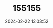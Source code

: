 ---
title: "155155"
category: "Chirolophis snyderi"
draft: false
date: 2024-02-22 13:03:52
languages:
  English: ["Bearded Warbonnet"]
  Japanese: ["Hanabusaginpo"]
---